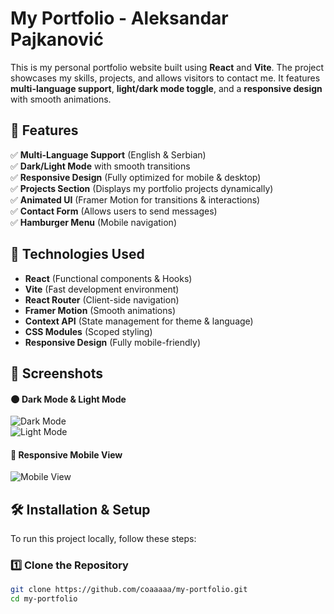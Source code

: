 # My Portfolio - Aleksandar Pajkanović

This is my personal portfolio website built using **React** and **Vite**. The project showcases my skills, projects, and allows visitors to contact me. It features **multi-language support**, **light/dark mode toggle**, and a **responsive design** with smooth animations.

## 🌟 Features

✅ **Multi-Language Support** (English & Serbian)  
✅ **Dark/Light Mode** with smooth transitions  
✅ **Responsive Design** (Fully optimized for mobile & desktop)  
✅ **Projects Section** (Displays my portfolio projects dynamically)  
✅ **Animated UI** (Framer Motion for transitions & interactions)  
✅ **Contact Form** (Allows users to send messages)  
✅ **Hamburger Menu** (Mobile navigation)  

## 🚀 Technologies Used

- **React** (Functional components & Hooks)
- **Vite** (Fast development environment)
- **React Router** (Client-side navigation)
- **Framer Motion** (Smooth animations)
- **Context API** (State management for theme & language)
- **CSS Modules** (Scoped styling)
- **Responsive Design** (Fully mobile-friendly)

## 📸 Screenshots

#### 🌑 Dark Mode & Light Mode
![Dark Mode](https://via.placeholder.com/800x400)  
![Light Mode](https://via.placeholder.com/800x400)

#### 📱 Responsive Mobile View
![Mobile View](https://via.placeholder.com/400x800)

## 🛠 Installation & Setup

To run this project locally, follow these steps:

### 1️⃣ Clone the Repository

```sh
git clone https://github.com/coaaaaa/my-portfolio.git
cd my-portfolio

